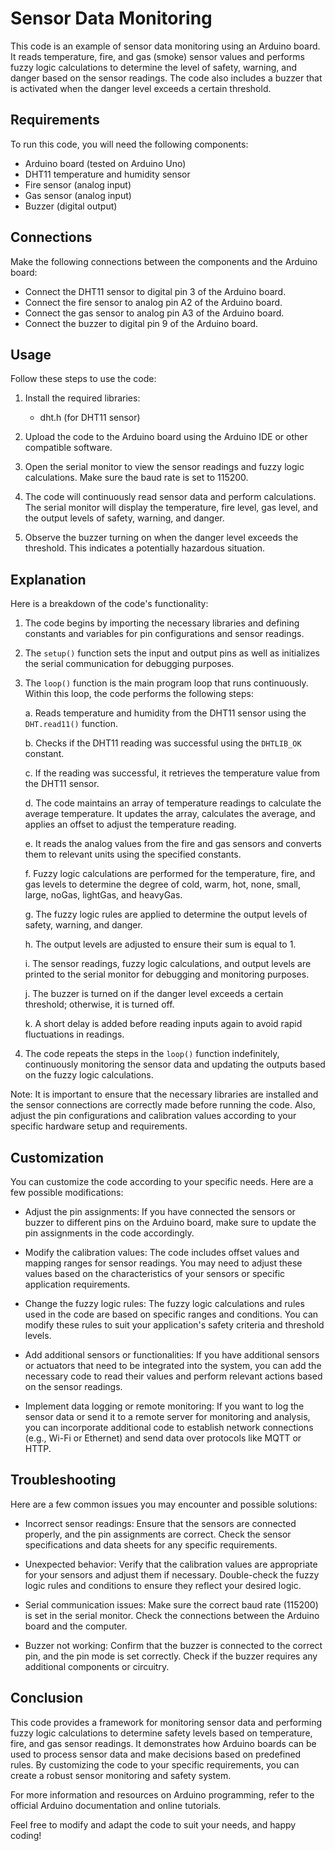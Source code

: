 # Sensor Data Monitoring

This code is an example of sensor data monitoring using an Arduino board. It reads temperature, fire, and gas (smoke) sensor values and performs fuzzy logic calculations to determine the level of safety, warning, and danger based on the sensor readings. The code also includes a buzzer that is activated when the danger level exceeds a certain threshold.

## Requirements

To run this code, you will need the following components:

- Arduino board (tested on Arduino Uno)
- DHT11 temperature and humidity sensor
- Fire sensor (analog input)
- Gas sensor (analog input)
- Buzzer (digital output)

## Connections

Make the following connections between the components and the Arduino board:

- Connect the DHT11 sensor to digital pin 3 of the Arduino board.
- Connect the fire sensor to analog pin A2 of the Arduino board.
- Connect the gas sensor to analog pin A3 of the Arduino board.
- Connect the buzzer to digital pin 9 of the Arduino board.

## Usage

Follow these steps to use the code:

1. Install the required libraries:
   - dht.h (for DHT11 sensor)
   
2. Upload the code to the Arduino board using the Arduino IDE or other compatible software.

3. Open the serial monitor to view the sensor readings and fuzzy logic calculations. Make sure the baud rate is set to 115200.

4. The code will continuously read sensor data and perform calculations. The serial monitor will display the temperature, fire level, gas level, and the output levels of safety, warning, and danger.

5. Observe the buzzer turning on when the danger level exceeds the threshold. This indicates a potentially hazardous situation.

## Explanation

Here is a breakdown of the code's functionality:

1. The code begins by importing the necessary libraries and defining constants and variables for pin configurations and sensor readings.

2. The `setup()` function sets the input and output pins as well as initializes the serial communication for debugging purposes.

3. The `loop()` function is the main program loop that runs continuously. Within this loop, the code performs the following steps:

   a. Reads temperature and humidity from the DHT11 sensor using the `DHT.read11()` function.
   
   b. Checks if the DHT11 reading was successful using the `DHTLIB_OK` constant.
   
   c. If the reading was successful, it retrieves the temperature value from the DHT11 sensor.
   
   d. The code maintains an array of temperature readings to calculate the average temperature. It updates the array, calculates the average, and applies an offset to adjust the temperature reading.
   
   e. It reads the analog values from the fire and gas sensors and converts them to relevant units using the specified constants.
   
   f. Fuzzy logic calculations are performed for the temperature, fire, and gas levels to determine the degree of cold, warm, hot, none, small, large, noGas, lightGas, and heavyGas.
   
   g. The fuzzy logic rules are applied to determine the output levels of safety, warning, and danger.
   
   h. The output levels are adjusted to ensure their sum is equal to 1.
   
   i. The sensor readings, fuzzy logic calculations, and output levels are printed to the serial monitor for debugging and monitoring purposes.
   
   j. The buzzer is turned on if the danger level exceeds a certain threshold; otherwise, it is turned off.
   
   k. A short delay is added before reading inputs again to avoid rapid fluctuations in readings.
   
5. The code repeats the steps in the `loop()` function indefinitely, continuously monitoring the sensor data and updating the outputs based on the fuzzy logic calculations.

Note: It is important to ensure that the necessary libraries are installed and the sensor connections are correctly made before running the code. Also, adjust the pin configurations and calibration values according to your specific hardware setup and requirements.

## Customization
You can customize the code according to your specific needs. Here are a few possible modifications:

- Adjust the pin assignments: If you have connected the sensors or buzzer to different pins on the Arduino board, make sure to update the pin assignments in the code accordingly.

- Modify the calibration values: The code includes offset values and mapping ranges for sensor readings. You may need to adjust these values based on the characteristics of your sensors or specific application requirements.

- Change the fuzzy logic rules: The fuzzy logic calculations and rules used in the code are based on specific ranges and conditions. You can modify these rules to suit your application's safety criteria and threshold levels.

- Add additional sensors or functionalities: If you have additional sensors or actuators that need to be integrated into the system, you can add the necessary code to read their values and perform relevant actions based on the sensor readings.

- Implement data logging or remote monitoring: If you want to log the sensor data or send it to a remote server for monitoring and analysis, you can incorporate additional code to establish network connections (e.g., Wi-Fi or Ethernet) and send data over protocols like MQTT or HTTP.

## Troubleshooting
Here are a few common issues you may encounter and possible solutions:

- Incorrect sensor readings: Ensure that the sensors are connected properly, and the pin assignments are correct. Check the sensor specifications and data sheets for any specific requirements.

- Unexpected behavior: Verify that the calibration values are appropriate for your sensors and adjust them if necessary. Double-check the fuzzy logic rules and conditions to ensure they reflect your desired logic.

- Serial communication issues: Make sure the correct baud rate (115200) is set in the serial monitor. Check the connections between the Arduino board and the computer.

- Buzzer not working: Confirm that the buzzer is connected to the correct pin, and the pin mode is set correctly. Check if the buzzer requires any additional components or circuitry.

## Conclusion
This code provides a framework for monitoring sensor data and performing fuzzy logic calculations to determine safety levels based on temperature, fire, and gas sensor readings. It demonstrates how Arduino boards can be used to process sensor data and make decisions based on predefined rules. By customizing the code to your specific requirements, you can create a robust sensor monitoring and safety system.

For more information and resources on Arduino programming, refer to the official Arduino documentation and online tutorials.

Feel free to modify and adapt the code to suit your needs, and happy coding!